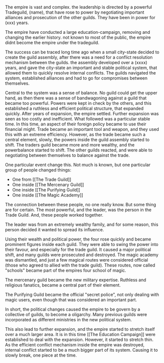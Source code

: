 The empire is vast and complex. the leadership is directed by a powerful Tradeguild, (name), that have rose to power by negotiating important alliances and prosecution of the other guilds. They have been in power for (xxx) years.

The empire have conducted a large education-campaign, removing and changing the earlier history. not known to most of the public, the empire didnt become the empire under the tradeguild. 

The success can be traced long time ago when a small city-state decided to create the guild assembly, after there was a need for a conflict resolution mechanism between the guilds. the assembly developed over a (xxxx) years, and gave the city-state an important and stable political system, that allowed them to quickly resolve internal conflicts. The guilds navigated the system, established alliances and had to go for compromises between themselves.

Central to the system was a sense of balance. No guild could get the upper hand, as then there was a sense of bandwagoning against a guild that became too powerful. Powers were kept in check by the others, and this established a ruthless and efficient political structure, that expanded quickly. After years of expansion, the empire settled. Further expansion was seen as too costly and inefficient. What followed was a particular stable time. In this time, an aspect of their foreign policy became to use their financial might. Trade became an important tool and weapon, and they used this with an extreme efficiency. However, as the trade became such a central element, slowly, the powers inside the guild assembly started to shift. The traders guild became more and more wealthy, and the powerbalance started to shift. The other guilds reacted, and were able to negotiating between themselves to balance against the trade.

One particular event change this. Not much is known, but one particular group of people changed things: 
- One from [[The Trade Guild]]
- One inside [[The Mercenary Guild]]
- One inside [[The Purifying Guild]]
- One inside [[The Magic Academy]]

The connection between these people, no one really know. But some thing are for certain. The most powerful, and the leader, was the person in the Trade Guild. And, these people worked together. 

The leader was from an extremely wealthy family, and for some reason, this person decided it wanted to spread its influence. 

Using their wealth and political power, the four rose quickly and became prominent figures inside each guild. They were able to swing the power into their favour, and especially for the trade guild. It caused a major political shift, and many guilds were prosecuted and destroyed. The magic academy was dismantled, and just a few magical routes were considered official (those who agreed to allied with the trade guild). These routes, now called "schools" became part of the empires four school of magic.

The mercenary guild became the new military expertise. Ruthless and religious fanatics, became a central part of their element.

The Purifying Guild became the official "secret police", not only dealing with magic users, even though that was considered an important part.

In short, the political changes caused the empire to be govern by a collective of guilds, to become a oligarchy. Many previous guilds were incorporated as different ministries in the new political system.

This also lead to further expansion, and the empire started to stretch itself over a much larger area. It is in this time [[The Education Campaign]] were established to deal with the expansion. However, it started to stretch thin. As the efficient conflict mechanism inside the empire was destroyed, internal conflict started to be a much bigger part of its system. Causing it to slowly break, one piece at the time.